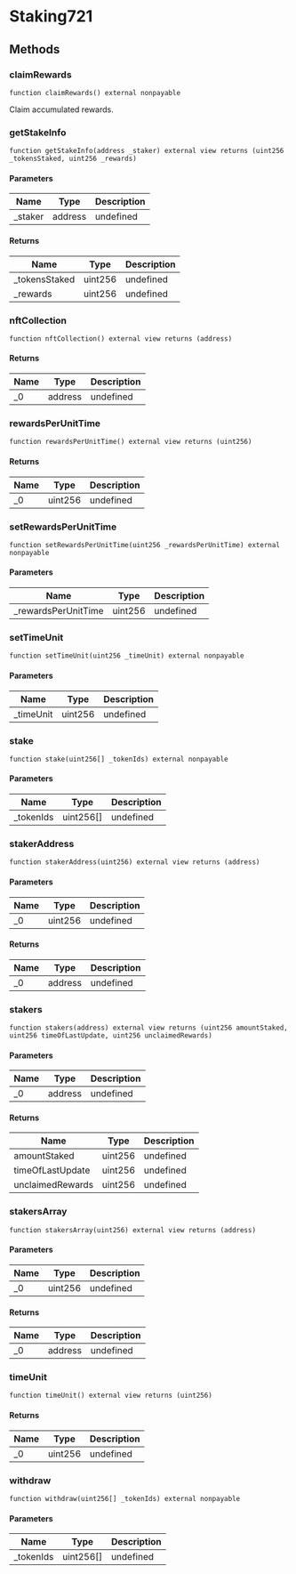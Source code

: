 # Staking721









## Methods

### claimRewards

```solidity
function claimRewards() external nonpayable
```

Claim accumulated rewards.




### getStakeInfo

```solidity
function getStakeInfo(address _staker) external view returns (uint256 _tokensStaked, uint256 _rewards)
```





#### Parameters

| Name | Type | Description |
|---|---|---|
| _staker | address | undefined |

#### Returns

| Name | Type | Description |
|---|---|---|
| _tokensStaked | uint256 | undefined |
| _rewards | uint256 | undefined |

### nftCollection

```solidity
function nftCollection() external view returns (address)
```






#### Returns

| Name | Type | Description |
|---|---|---|
| _0 | address | undefined |

### rewardsPerUnitTime

```solidity
function rewardsPerUnitTime() external view returns (uint256)
```






#### Returns

| Name | Type | Description |
|---|---|---|
| _0 | uint256 | undefined |

### setRewardsPerUnitTime

```solidity
function setRewardsPerUnitTime(uint256 _rewardsPerUnitTime) external nonpayable
```





#### Parameters

| Name | Type | Description |
|---|---|---|
| _rewardsPerUnitTime | uint256 | undefined |

### setTimeUnit

```solidity
function setTimeUnit(uint256 _timeUnit) external nonpayable
```





#### Parameters

| Name | Type | Description |
|---|---|---|
| _timeUnit | uint256 | undefined |

### stake

```solidity
function stake(uint256[] _tokenIds) external nonpayable
```





#### Parameters

| Name | Type | Description |
|---|---|---|
| _tokenIds | uint256[] | undefined |

### stakerAddress

```solidity
function stakerAddress(uint256) external view returns (address)
```





#### Parameters

| Name | Type | Description |
|---|---|---|
| _0 | uint256 | undefined |

#### Returns

| Name | Type | Description |
|---|---|---|
| _0 | address | undefined |

### stakers

```solidity
function stakers(address) external view returns (uint256 amountStaked, uint256 timeOfLastUpdate, uint256 unclaimedRewards)
```





#### Parameters

| Name | Type | Description |
|---|---|---|
| _0 | address | undefined |

#### Returns

| Name | Type | Description |
|---|---|---|
| amountStaked | uint256 | undefined |
| timeOfLastUpdate | uint256 | undefined |
| unclaimedRewards | uint256 | undefined |

### stakersArray

```solidity
function stakersArray(uint256) external view returns (address)
```





#### Parameters

| Name | Type | Description |
|---|---|---|
| _0 | uint256 | undefined |

#### Returns

| Name | Type | Description |
|---|---|---|
| _0 | address | undefined |

### timeUnit

```solidity
function timeUnit() external view returns (uint256)
```






#### Returns

| Name | Type | Description |
|---|---|---|
| _0 | uint256 | undefined |

### withdraw

```solidity
function withdraw(uint256[] _tokenIds) external nonpayable
```





#### Parameters

| Name | Type | Description |
|---|---|---|
| _tokenIds | uint256[] | undefined |




